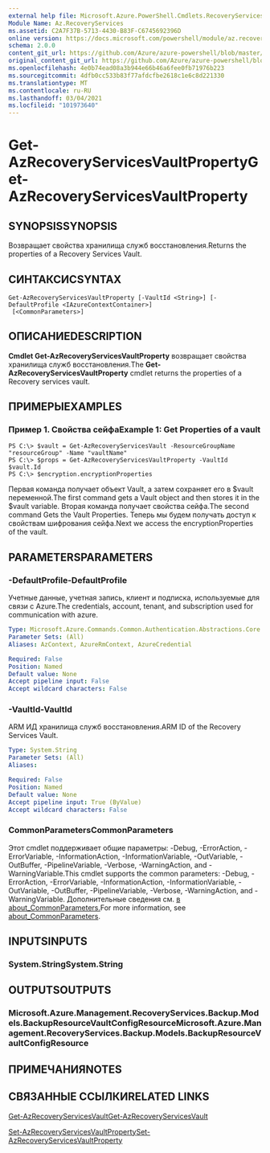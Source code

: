 ```yaml
---
external help file: Microsoft.Azure.PowerShell.Cmdlets.RecoveryServices.Backup.dll-Help.xml
Module Name: Az.RecoveryServices
ms.assetid: C2A7F37B-5713-4430-B83F-C6745692396D
online version: https://docs.microsoft.com/powershell/module/az.recoveryservices/get-azrecoveryservicesvaultproperty
schema: 2.0.0
content_git_url: https://github.com/Azure/azure-powershell/blob/master/src/RecoveryServices/RecoveryServices/help/Get-AzRecoveryServicesVaultProperty.md
original_content_git_url: https://github.com/Azure/azure-powershell/blob/master/src/RecoveryServices/RecoveryServices/help/Get-AzRecoveryServicesVaultProperty.md
ms.openlocfilehash: 4e0b74ead08a3b944e66b46a6fee0fb71976b223
ms.sourcegitcommit: 4dfb0cc533b83f77afdcfbe2618c1e6c8d221330
ms.translationtype: MT
ms.contentlocale: ru-RU
ms.lasthandoff: 03/04/2021
ms.locfileid: "101973640"
---
```

# <span data-ttu-id="e73c2-101">Get-AzRecoveryServicesVaultProperty</span><span class="sxs-lookup"><span data-stu-id="e73c2-101">Get-AzRecoveryServicesVaultProperty</span></span>

## <span data-ttu-id="e73c2-102">SYNOPSIS</span><span class="sxs-lookup"><span data-stu-id="e73c2-102">SYNOPSIS</span></span>
<span data-ttu-id="e73c2-103">Возвращает свойства хранилища служб восстановления.</span><span class="sxs-lookup"><span data-stu-id="e73c2-103">Returns the properties of a Recovery Services Vault.</span></span>

## <span data-ttu-id="e73c2-104">СИНТАКСИС</span><span class="sxs-lookup"><span data-stu-id="e73c2-104">SYNTAX</span></span>

```
Get-AzRecoveryServicesVaultProperty [-VaultId <String>] [-DefaultProfile <IAzureContextContainer>]
 [<CommonParameters>]
```

## <span data-ttu-id="e73c2-105">ОПИСАНИЕ</span><span class="sxs-lookup"><span data-stu-id="e73c2-105">DESCRIPTION</span></span>
<span data-ttu-id="e73c2-106">**Cmdlet Get-AzRecoveryServicesVaultProperty** возвращает свойства хранилища служб восстановления.</span><span class="sxs-lookup"><span data-stu-id="e73c2-106">The **Get-AzRecoveryServicesVaultProperty** cmdlet returns the properties of a Recovery services vault.</span></span>

## <span data-ttu-id="e73c2-107">ПРИМЕРЫ</span><span class="sxs-lookup"><span data-stu-id="e73c2-107">EXAMPLES</span></span>

### <span data-ttu-id="e73c2-108">Пример 1. Свойства сейфа</span><span class="sxs-lookup"><span data-stu-id="e73c2-108">Example 1: Get Properties of a vault</span></span>
```
PS C:\> $vault = Get-AzRecoveryServicesVault -ResourceGroupName "resourceGroup" -Name "vaultName"
PS C:\> $props = Get-AzRecoveryServicesVaultProperty -VaultId $vault.Id
PS C:\> $encryption.encryptionProperties
```

<span data-ttu-id="e73c2-109">Первая команда получает объект Vault, а затем сохраняет его в $vault переменной.</span><span class="sxs-lookup"><span data-stu-id="e73c2-109">The first command gets a Vault object and then stores it in the $vault variable.</span></span>
<span data-ttu-id="e73c2-110">Вторая команда получает свойства сейфа.</span><span class="sxs-lookup"><span data-stu-id="e73c2-110">The second command Gets the Vault Properties.</span></span> <span data-ttu-id="e73c2-111">Теперь мы будем получать доступ к свойствам шифрования сейфа.</span><span class="sxs-lookup"><span data-stu-id="e73c2-111">Next we access the encryptionProperties of the vault.</span></span>

## <span data-ttu-id="e73c2-112">PARAMETERS</span><span class="sxs-lookup"><span data-stu-id="e73c2-112">PARAMETERS</span></span>

### <span data-ttu-id="e73c2-113">-DefaultProfile</span><span class="sxs-lookup"><span data-stu-id="e73c2-113">-DefaultProfile</span></span>
<span data-ttu-id="e73c2-114">Учетные данные, учетная запись, клиент и подписка, используемые для связи с Azure.</span><span class="sxs-lookup"><span data-stu-id="e73c2-114">The credentials, account, tenant, and subscription used for communication with azure.</span></span>

```yaml
Type: Microsoft.Azure.Commands.Common.Authentication.Abstractions.Core.IAzureContextContainer
Parameter Sets: (All)
Aliases: AzContext, AzureRmContext, AzureCredential

Required: False
Position: Named
Default value: None
Accept pipeline input: False
Accept wildcard characters: False
```

### <span data-ttu-id="e73c2-115">-VaultId</span><span class="sxs-lookup"><span data-stu-id="e73c2-115">-VaultId</span></span>
<span data-ttu-id="e73c2-116">ARM ИД хранилища служб восстановления.</span><span class="sxs-lookup"><span data-stu-id="e73c2-116">ARM ID of the Recovery Services Vault.</span></span>

```yaml
Type: System.String
Parameter Sets: (All)
Aliases:

Required: False
Position: Named
Default value: None
Accept pipeline input: True (ByValue)
Accept wildcard characters: False
```

### <span data-ttu-id="e73c2-117">CommonParameters</span><span class="sxs-lookup"><span data-stu-id="e73c2-117">CommonParameters</span></span>
<span data-ttu-id="e73c2-118">Этот cmdlet поддерживает общие параметры: -Debug, -ErrorAction, -ErrorVariable, -InformationAction, -InformationVariable, -OutVariable, -OutBuffer, -PipelineVariable, -Verbose, -WarningAction, and -WarningVariable.</span><span class="sxs-lookup"><span data-stu-id="e73c2-118">This cmdlet supports the common parameters: -Debug, -ErrorAction, -ErrorVariable, -InformationAction, -InformationVariable, -OutVariable, -OutBuffer, -PipelineVariable, -Verbose, -WarningAction, and -WarningVariable.</span></span> <span data-ttu-id="e73c2-119">Дополнительные сведения см. [в about_CommonParameters.](http://go.microsoft.com/fwlink/?LinkID=113216)</span><span class="sxs-lookup"><span data-stu-id="e73c2-119">For more information, see [about_CommonParameters](http://go.microsoft.com/fwlink/?LinkID=113216).</span></span>

## <span data-ttu-id="e73c2-120">INPUTS</span><span class="sxs-lookup"><span data-stu-id="e73c2-120">INPUTS</span></span>

### <span data-ttu-id="e73c2-121">System.String</span><span class="sxs-lookup"><span data-stu-id="e73c2-121">System.String</span></span>

## <span data-ttu-id="e73c2-122">OUTPUTS</span><span class="sxs-lookup"><span data-stu-id="e73c2-122">OUTPUTS</span></span>

### <span data-ttu-id="e73c2-123">Microsoft.Azure.Management.RecoveryServices.Backup.Models.BackupResourceVaultConfigResource</span><span class="sxs-lookup"><span data-stu-id="e73c2-123">Microsoft.Azure.Management.RecoveryServices.Backup.Models.BackupResourceVaultConfigResource</span></span>

## <span data-ttu-id="e73c2-124">ПРИМЕЧАНИЯ</span><span class="sxs-lookup"><span data-stu-id="e73c2-124">NOTES</span></span>

## <span data-ttu-id="e73c2-125">СВЯЗАННЫЕ ССЫЛКИ</span><span class="sxs-lookup"><span data-stu-id="e73c2-125">RELATED LINKS</span></span>

[<span data-ttu-id="e73c2-126">Get-AzRecoveryServicesVault</span><span class="sxs-lookup"><span data-stu-id="e73c2-126">Get-AzRecoveryServicesVault</span></span>](./Get-AzRecoveryServicesVault.md)

[<span data-ttu-id="e73c2-127">Set-AzRecoveryServicesVaultProperty</span><span class="sxs-lookup"><span data-stu-id="e73c2-127">Set-AzRecoveryServicesVaultProperty</span></span>](./Set-AzRecoveryServicesVaultProperty.md)
